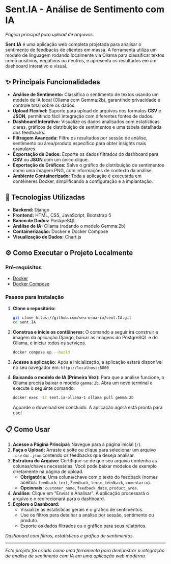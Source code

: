 # Sent.IA - Análise de Sentimento com IA

*Página principal para upload de arquivos.*

**Sent.IA** é uma aplicação web completa projetada para analisar o sentimento de feedbacks de clientes em massa. A ferramenta utiliza um modelo de linguagem rodando localmente via Ollama para classificar textos como positivos, negativos ou neutros, e apresenta os resultados em um dashboard interativo e visual.

## ✨ Principais Funcionalidades

  * **Análise de Sentimento:** Classifica o sentimento de textos usando um modelo de IA local (Ollama com Gemma:2b), garantindo privacidade e controle total sobre os dados.
  * **Upload Flexível:** Suporte para upload de arquivos nos formatos **CSV** e **JSON**, permitindo fácil integração com diferentes fontes de dados.
  * **Dashboard Interativo:** Visualize os dados analisados com estatísticas claras, gráficos de distribuição de sentimentos e uma tabela detalhada dos feedbacks.
  * **Filtragem Avançada:** Filtre os resultados por sessão de análise, sentimento ou área/produto específico para obter insights mais granulares.
  * **Exportação de Dados:** Exporte os dados filtrados do dashboard para **CSV** ou **JSON** com um único clique.
  * **Exportação de Gráficos:** Salve o gráfico de distribuição de sentimentos como uma imagem PNG, com informações de contexto da análise.
  * **Ambiente Containerizado:** Toda a aplicação é executada em contêineres Docker, simplificando a configuração e a implantação.

## 🚀 Tecnologias Utilizadas

  * **Backend:** Django
  * **Frontend:** HTML, CSS, JavaScript, Bootstrap 5
  * **Banco de Dados:** PostgreSQL
  * **Análise de IA:** Ollama (rodando o modelo Gemma:2b)
  * **Containerização:** Docker e Docker Compose
  * **Visualização de Dados:** Chart.js

## ⚙️ Como Executar o Projeto Localmente

### Pré-requisitos

  * [Docker](https://www.docker.com/get-started)
  * [Docker Compose](https://docs.docker.com/compose/install/)

### Passos para Instalação

1.  **Clone o repositório:**

    ```bash
    git clone https://github.com/seu-usuario/sent.IA.git
    cd sent.IA
    ```

2.  **Construa e inicie os contêineres:**
    O comando a seguir irá construir a imagem da aplicação Django, baixar as imagens do PostgreSQL e do Ollama, e iniciar todos os serviços.

    ```bash
    docker compose up --build
    ```

3.  **Acesse a aplicação:**
    Após a inicialização, a aplicação estará disponível no seu navegador em: `http://localhost:8000`

4.  **Baixando o modelo de IA (Primeira Vez):**
    Para que a análise funcione, o Ollama precisa baixar o modelo `gemma:2b`. Abra um novo terminal e execute o seguinte comando:

    ```bash
    docker exec -it sent.ia-ollama-1 ollama pull gemma:2b
    ```

    Aguarde o download ser concluído. A aplicação agora está pronta para uso\!

## 📋 Como Usar

1.  **Acesse a Página Principal:** Navegue para a página inicial (`/`).
2.  **Faça o Upload:** Arraste e solte ou clique para selecionar um arquivo `.csv` ou `.json` contendo os feedbacks que deseja analisar.
3.  **Estrutura do Arquivo:** Certifique-se de que seu arquivo contenha as colunas/chaves necessárias. Você pode baixar modelos de exemplo diretamente na página de upload.
      * **Obrigatória:** Uma coluna/chave com o texto do feedback (nomes aceitos: `feedback_text`, `Feedback`, `texto_feedback`, `comentario`).
      * **Opcionais:** `customer_name`, `feedback_date`, `product_area`.
4.  **Análise:** Clique em "Enviar e Analisar". A aplicação processará o arquivo e o redirecionará para o dashboard.
5.  **Explore o Dashboard:**
      * Visualize as estatísticas gerais e o gráfico de sentimentos.
      * Use os filtros para detalhar a análise por sessão, sentimento ou produto.
      * Exporte os dados filtrados ou o gráfico para seus relatórios.

*Dashboard com filtros, estatísticas e gráfico de sentimentos.*

-----

*Este projeto foi criado como uma ferramenta para demonstrar a integração de análise de sentimento com IA em uma aplicação web moderna.*
